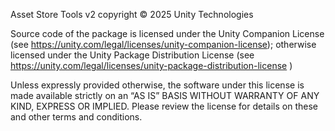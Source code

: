 Asset Store Tools v2 copyright © 2025 Unity Technologies

Source code of the package is licensed under the Unity Companion License (see https://unity.com/legal/licenses/unity-companion-license); otherwise licensed under the Unity Package Distribution License (see https://unity.com/legal/licenses/unity-package-distribution-license )

Unless expressly provided otherwise, the software under this license is made available strictly on an “AS IS” BASIS WITHOUT WARRANTY OF ANY KIND, EXPRESS OR IMPLIED. Please review the license for details on these and other terms and conditions.